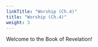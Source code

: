 ```yaml
---
linkTitle: "Worship (Ch.4)"
title: "Worship (Ch.4)"
weight: 3
---
```


Welcome to the Book of Revelation!

<!--more-->
